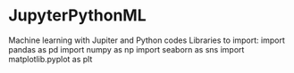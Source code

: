 # JupyterPythonML
Machine learning with Jupiter and Python codes
Libraries to import:
                    import pandas as pd
                    import numpy as np
                    import seaborn as sns
                    import matplotlib.pyplot as plt
                   
